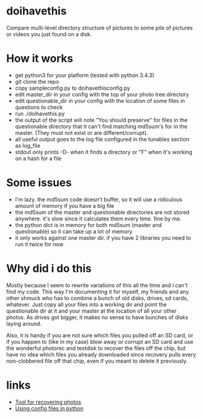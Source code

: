 # doihavethis
Compare multi-level directory structure of pictures to some pile of pictures or videos you just found on a disk.

# How it works
* get python3 for your platform (tested with python 3.4.3)
* git clone the repo
* copy sampleconfig.py to doihavethisconfig.py
* edit master_dir in your config with the top of your photo tree directory
* edit questionable_dir in your config with the location of some files in questions to check
* run ./doihavethis.py
* the output of the script will note "You should preserve" for files in the questionable directory
   that it can't find matching md5sum's for in the master. (They must not exist or are different/corrupt).
* all useful output goes to the log file configured in the tunables section as log_file
* stdout only prints -D- when it finds a directory or "F" when it's working on a hash for a file

# Some issues
* I'm lazy. the md5sum code doesn't buffer, so it will use a ridiculous amount of memory if you have a big file
* the md5sum of the master and questionable directories are not stored anywhere. it's slow since it calculates them every time. fine by me.
* the python dict is in memory for both md5sum (master and questionable) so it can take up a lot of memory
* it only works against one master dir. if you have 2 libraries you need to run it twice for now

# Why did i do this
Mostly because I seem to rewrite variations of this all the time and i can't find my code.
This way I'm documenting it for myself, my friends and any other shmuck who has to combine a bunch of old disks, drives, sd cards, whatever.
Just copy all your files into a working dir and point the questionable dir at it and your master at the location of all your other photos.
As drives got bigger, it makes no sense to have bunches of disks laying around.

Also, it is handy if you are not sure which files you pulled off an SD card, or if you happen to (like in my case) blow away or corrupt an SD card
and use the wonderful photorec and testdisk to recover the files off the chip, but have no idea which files you already downloaded since recovery
pulls every non-clobbered file off that chip, even if you meant to delete it previously.

# links
* [Tool for recovering photos](https://www.cgsecurity.org/wiki/PhotoRec_Step_By_Step)
* [Using config files in python](https://martin-thoma.com/configuration-files-in-python)
